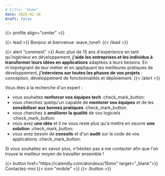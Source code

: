 ```yaml
---
# title: "Home"
date: 2025-02-10
draft: false
---
```


{{< profile align="center" >}}

{{< lead >}}
Bonjour et bienvenue :wave_tone1:
{{< /lead >}}

{{< alert "comment" >}} 
Avec plus de 15 ans d'expérience en tant qu'ingénieur en développement, **j'aide les entreprises et les individus
à transformer leurs idées en applications** adaptées à leurs besoins. En m'imprégnant de leur métier
et en appliquant les meilleures pratiques de développement, **j'interviens sur toutes les phases de vos projets** :
conception, développement de fonctionnalités et déploiement.
{{< /alert >}}

Vous êtes à la recherche d'un expert :
- vous souhaitez **renforcer vos équipes tech** :check_mark_button:
- vous cherchez quelqu'un capable de **mentorer vos équipes** et de les **sensibiliser aux bonnes pratiques** :check_mark_button:
- vous cherchez à **améliorer la qualité** de vos logiciels :check_mark_button:
- vous avez **une idée** et il ne vous reste plus qu'à mettre en oeuvre **une solution** :check_mark_button:
- vous avez besoin de **conseils** et d'un **audit** sur le code de vos applications :check_mark_button:

Si vous souhaitez en savoir plus, n'hésitez pas à me contacter afin que l'on trouve le meilleur moyen de travailler ensemble !

<div class="d-flex justify-content-between">
{{< button href="https://calendly.com/atondoux/15min" target="_blank">}}
Contactez-moi {{< icon "mobile" >}}
{{< /button >}}
</div>
